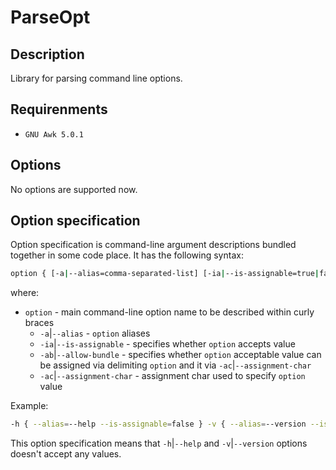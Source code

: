 # ParseOpt

## Description

Library for parsing command line options.

## Requirenments

- `GNU Awk 5.0.1`

## Options

No options are supported now.

## Option specification

Option specification is command-line argument descriptions bundled together in some code place. It has the following syntax:

```sh
option { [-a|--alias=comma-separated-list] [-ia|--is-assignable=true|false] [-ab|--allow-bundle=true|false] [-ac|--assignment-char=char] }
```

where:

- `option` - main command-line option name to be described within curly braces
  - `-a`|`--alias` - `option` aliases
  - `-ia`|`--is-assignable` - specifies whether `option` accepts value
  - `-ab`|`--allow-bundle` - specifies whether `option` acceptable value can be assigned via delimiting `option` and it via `-ac`|`--assignment-char`
  - `-ac`|`--assignment-char` - assignment char used to specify `option` value

Example:

```sh
-h { --alias=--help --is-assignable=false } -v { --alias=--version --is-assignable=false }
```

This option specification means that `-h`|`--help` and `-v`|`--version` options doesn't accept any values.
